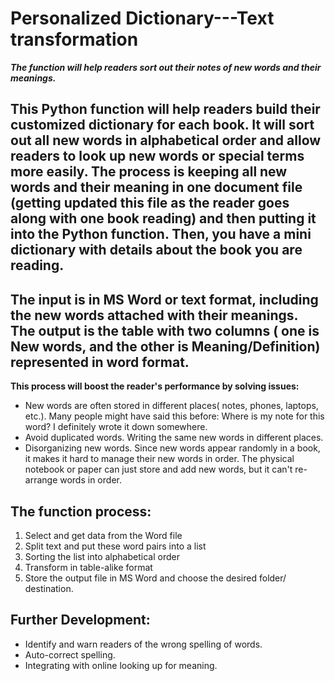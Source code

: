 # Personalized Dictionary---Text transformation
***The function will help readers sort out their notes of new words and their meanings.***


This Python function will help readers build their customized dictionary for each book. It will sort out all new words in alphabetical order and allow readers to look up new words or special terms more easily. The process is keeping all new words and their meaning in one document file (getting updated this file as the reader goes along with one book reading) and then putting it into the Python function. Then, you have a mini dictionary with details about the book you are reading.
-----------
The input is in MS Word or text format, including the new words attached with their meanings. 
The output is the table with two columns ( one is New words, and the other is Meaning/Definition) represented in word format.
-----------
**This process will boost the reader's performance by solving issues:**
* New words are often stored in different places( notes, phones, laptops, etc.). Many people might have said this before: Where is my note for this word? I definitely wrote it down somewhere.
* Avoid duplicated words. Writing the same new words in different places.
* Disorganizing new words. Since new words appear randomly in a book, it makes it hard to manage their new words in order. The physical notebook or paper can just store and add new words, but it can't re-arrange words in order.

## The function process:
  1. Select and get data from the Word file
  2. Split text and put these word pairs into a list
  3. Sorting the list into alphabetical order
  4. Transform in table-alike format
  5. Store the output file in MS Word and choose the desired folder/ destination.

## Further Development:

* Identify and warn readers of the wrong spelling of words.
* Auto-correct spelling. 
* Integrating with online looking up for meaning.
